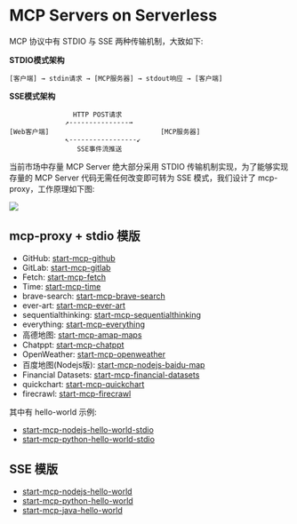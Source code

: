 # MCP Servers on Serverless

MCP 协议中有 STDIO 与 SSE 两种传输机制，大致如下:

**STDIO模式架构**

```plaintext
[客户端] → stdin请求 → [MCP服务器] → stdout响应 → [客户端]
```

**SSE模式架构**

```plaintext
                HTTP POST请求
              ↗---------------→
[Web客户端]                            [MCP服务器]
              ↖-----------------↙
                 SSE事件流推送
```

当前市场中存量 MCP Server 绝大部分采用 STDIO 传输机制实现，为了能够实现存量的 MCP Server 代码无需任何改变即可转为 SSE 模式，我们设计了 mcp-proxy，工作原理如下图:

![](https://img.alicdn.com/imgextra/i3/O1CN0104BoeU1JKAg8WPrVc_!!6000000001009-0-tps-1716-938.jpg)

## mcp-proxy + stdio 模版

- GitHub: [start-mcp-github](./start-mcp-github/src)
- GitLab: [start-mcp-gitlab](./start-mcp-gitlab/src)
- Fetch: [start-mcp-fetch](./start-mcp-fetch/src/)
- Time: [start-mcp-time](./start-mcp-time/src/)
- brave-search: [start-mcp-brave-search](./start-mcp-brave-search/src/)
- ever-art: [start-mcp-ever-art](./start-mcp-ever-art/src)
- sequentialthinking: [start-mcp-sequentialthinking](./start-mcp-sequentialthinking/src)
- everything: [start-mcp-everything](./start-mcp-everything/src)
- 高德地图: [start-mcp-amap-maps](./start-mcp-amap-maps/src/)
- Chatppt: [start-mcp-chatppt](./start-mcp-chatppt/src/)
- OpenWeather: [start-mcp-openweather](./start-mcp-openweather/src/)
- 百度地图(Nodejs版): [start-mcp-nodejs-baidu-map](./start-mcp-nodejs-baidu-map/src/)
- Financial Datasets: [start-mcp-financial-datasets](./start-mcp-financial-datasets/src/)
- quickchart: [start-mcp-quickchart](./start-mcp-quickchart/src/)
- firecrawl: [start-mcp-firecrawl](./start-mcp-firecrawl/src)

其中有 hello-world 示例:

- [start-mcp-nodejs-hello-world-stdio](./start-mcp-nodejs-hello-world-stdio/src/)
- [start-mcp-python-hello-world-stdio](./start-mcp-python-hello-world-stdio/src/)

## SSE 模版

- [start-mcp-nodejs-hello-world](./start-mcp-nodejs-hello-world/src/)
- [start-mcp-python-hello-world](./start-mcp-python-hello-world/src/)
- [start-mcp-java-hello-world](./start-mcp-java-hello-world/src)
